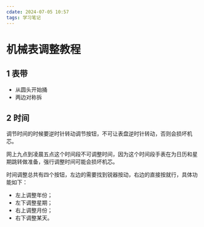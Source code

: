 ```yaml
---
cdate: 2024-07-05 10:57
tags: 学习笔记 
---
```


# 机械表调整教程

## 1 表带

- 从圆头开始捅
- 两边对称拆

## 2 时间

调节时间的时候要逆时针转动调节按钮，不可让表盘逆时针转动，否则会损坏机芯。

网上九点到凌晨五点这个时间段不可调整时间，因为这个时间段手表在为日历和星期跳转做准备，强行调整时间可能会损坏机芯。

时间调整总共有四个按钮，左边的需要找到锐器按动，右边的直接按就行，具体功能如下：

- 左上调整年份；
- 左下调整星期；
- 右上调整月份；
- 右下调整某天。